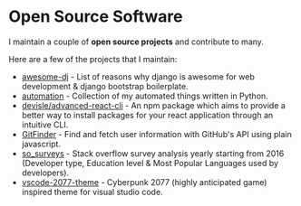 # Open Source Software

I maintain a couple of **open source projects** and contribute to many.

Here are a few of the projects that I maintain:

- [awesome-dj](https://github.com/endormi/awesome-dj) - List of reasons why django is awesome for web development & django bootstrap boilerplate.
- [automation](https://github.com/endormi/automation) - Collection of my automated things written in Python.
- [devisle/advanced-react-cli](https://github.com/devisle/advanced-react-cli) - An npm package which aims to provide a better way to install packages for your react application through an intuitive CLI.
- [GitFinder](https://github.com/endormi/GitFinder) - Find and fetch user information with GitHub's API using plain javascript.
- [so_surveys](https://github.com/endormi/so_surveys) - Stack overflow survey analysis yearly starting from 2016 (Developer type, Education level & Most Popular Languages used by developers).
- [vscode-2077-theme](https://github.com/endormi/vscode-2077-theme) - Cyberpunk 2077 (highly anticipated game) inspired theme for visual studio code.
